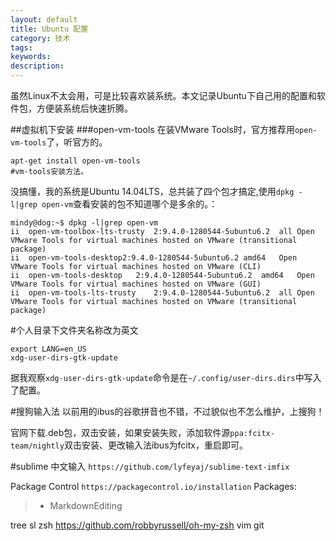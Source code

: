 ```yaml
---
layout: default
title: Ubuntu 配置
category: 技术
tags: 
keywords: 
description: 
---
```


虽然Linux不太会用，可是比较喜欢装系统。本文记录Ubuntu下自己用的配置和软件包，方便装系统后快速折腾。

##虚拟机下安装
###open-vm-tools
在装VMware Tools时，官方推荐用`open-vm-tools`了，听官方的。
```
apt-get install open-vm-tools
#vm-tools安装方法。
```

没搞懂，我的系统是Ubuntu 14.04LTS，总共装了四个包才搞定,使用`dpkg -l|grep open-vm`查看安装的包不知道哪个是多余的。：
```
mindy@dog:~$ dpkg -l|grep open-vm
ii  open-vm-toolbox-lts-trusty  2:9.4.0-1280544-5ubuntu6.2  all Open VMware Tools for virtual machines hosted on VMware (transitional package)
ii  open-vm-tools-desktop2:9.4.0-1280544-5ubuntu6.2 amd64   Open VMware Tools for virtual machines hosted on VMware (CLI)
ii  open-vm-tools-desktop   2:9.4.0-1280544-5ubuntu6.2  amd64   Open VMware Tools for virtual machines hosted on VMware (GUI)
ii  open-vm-tools-lts-trusty    2:9.4.0-1280544-5ubuntu6.2  all Open VMware Tools for virtual machines hosted on VMware (transitional package)
```

#个人目录下文件夹名称改为英文
```
export LANG=en_US
xdg-user-dirs-gtk-update
```
据我观察`xdg-user-dirs-gtk-update`命令是在`~/.config/user-dirs.dirs`中写入了配置。

#搜狗输入法
以前用的ibus的谷歌拼音也不错，不过貌似也不怎么维护，上搜狗！

官网下载.deb包，双击安装，如果安装失败，添加软件源`ppa:fcitx-team/nightly`双击安装、更改输入法ibus为fcitx，重启即可。

#sublime
中文输入
`https://github.com/lyfeyaj/sublime-text-imfix`

Package Control `https://packagecontrol.io/installation`
Packages:
>- MarkdownEditing



tree
sl
zsh
https://github.com/robbyrussell/oh-my-zsh
vim
git